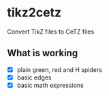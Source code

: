 # tikz2cetz
Convert TikZ files to CeTZ files

## What is working
- [x] plain green, red and H spiders
- [x] basic edges
- [x] basic math expressions